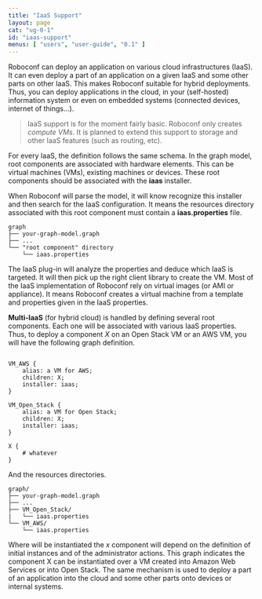 ```yaml
---
title: "IaaS Support"
layout: page
cat: "ug-0-1"
id: "iaas-support"
menus: [ "users", "user-guide", "0.1" ]
---
```


Roboconf can deploy an application on various cloud infrastructures (IaaS).
It can even deploy a part of an application on a given IaaS and some other parts on other IaaS.
This makes Roboconf suitable for hybrid deployments. Thus, you can deploy applications in the cloud,
in your (self-hosted) information system or even on embedded systems (connected devices, internet of things...).

> IaaS support is for the moment fairly basic.
> Roboconf only creates *compute VMs*. It is planned to extend this support to storage and other IaaS features
(such as routing, etc).

For every IaaS, the definition follows the same schema. In the graph model, root components are associated with
hardware elements. This can be virtual machines (VMs), existing machines or devices. These root components
should be associated with the **iaas** installer.

When Roboconf will parse the model, it will know recognize this installer and then search for the IaaS configuration.
It means the resources directory associated with this root component must contain a **iaas.properties** file.

	graph
	├── your-graph-model.graph
	├── ...
	└── "root component" directory
	    └── iaas.properties

The IaaS plug-in will analyze the properties and deduce which IaaS is targeted.
It will then pick up the right client library to create the VM. Most of the IaaS implementation
of Roboconf rely on virtual images (or AMI or appliance). It means Roboconf creates a virtual machine
from a template and properties given in the IaaS properties.

**Multi-IaaS** (for hybrid cloud) is handled by defining several root components.
Each one will be associated with various IaaS properties. Thus, to deploy a component *X* on an Open Stack
VM or an AWS VM, you will have the following graph definition.

<pre><code class="language-roboconf">
VM_AWS {
	alias: a VM for AWS;
	children: X;
	installer: iaas;
}

VM_Open_Stack {
	alias: a VM for Open Stack;
	children: X;
	installer: iaas;
}

X {
	# whatever
}
</code></pre>

And the resources directories.

	graph/
	├── your-graph-model.graph
	├── ...
	├── VM_Open_Stack/
	|   └── iaas.properties
	└── VM_AWS/
		└── iaas.properties

Where will be instantiated the *x* component will depend on the definition of initial instances
and of the administrator actions. This graph indicates the component X can be instantiated over a VM
created into Amazon Web Services or into Open Stack. The same mechanism is used to deploy a part of an application
into the cloud and some other parts onto devices or internal systems.
